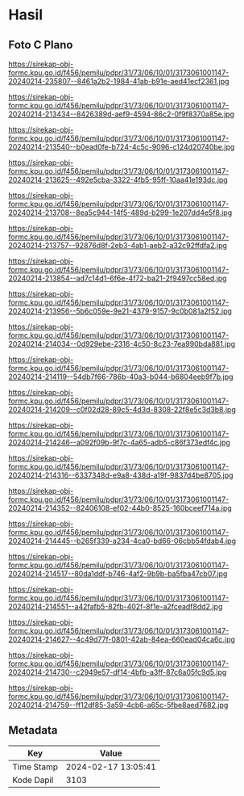 # Hasil

## Foto C Plano

https://sirekap-obj-formc.kpu.go.id/f456/pemilu/pdpr/31/73/06/10/01/3173061001147-20240214-235807--8461a2b2-1984-41ab-b91e-aed41ecf2361.jpg

https://sirekap-obj-formc.kpu.go.id/f456/pemilu/pdpr/31/73/06/10/01/3173061001147-20240214-213434--8426389d-aef9-4594-86c2-0f9f8370a85e.jpg

https://sirekap-obj-formc.kpu.go.id/f456/pemilu/pdpr/31/73/06/10/01/3173061001147-20240214-213540--b0ead0fe-b724-4c5c-9096-c124d20740be.jpg

https://sirekap-obj-formc.kpu.go.id/f456/pemilu/pdpr/31/73/06/10/01/3173061001147-20240214-213625--492e5cba-3322-4fb5-95ff-10aa41e193dc.jpg

https://sirekap-obj-formc.kpu.go.id/f456/pemilu/pdpr/31/73/06/10/01/3173061001147-20240214-213708--8ea5c944-14f5-489d-b299-1e207dd4e5f8.jpg

https://sirekap-obj-formc.kpu.go.id/f456/pemilu/pdpr/31/73/06/10/01/3173061001147-20240214-213757--92876d8f-2eb3-4ab1-aeb2-a32c92ffdfa2.jpg

https://sirekap-obj-formc.kpu.go.id/f456/pemilu/pdpr/31/73/06/10/01/3173061001147-20240214-213854--ad7c14d1-6f6e-4f72-ba21-2f9497cc58ed.jpg

https://sirekap-obj-formc.kpu.go.id/f456/pemilu/pdpr/31/73/06/10/01/3173061001147-20240214-213956--5b6c059e-9e21-4379-9157-9c0b081a2f52.jpg

https://sirekap-obj-formc.kpu.go.id/f456/pemilu/pdpr/31/73/06/10/01/3173061001147-20240214-214034--0d929ebe-2316-4c50-8c23-7ea990bda881.jpg

https://sirekap-obj-formc.kpu.go.id/f456/pemilu/pdpr/31/73/06/10/01/3173061001147-20240214-214119--54db7f66-786b-40a3-b044-b6804eeb9f7b.jpg

https://sirekap-obj-formc.kpu.go.id/f456/pemilu/pdpr/31/73/06/10/01/3173061001147-20240214-214209--c0f02d28-89c5-4d3d-8308-22f8e5c3d3b8.jpg

https://sirekap-obj-formc.kpu.go.id/f456/pemilu/pdpr/31/73/06/10/01/3173061001147-20240214-214246--a092f09b-9f7c-4a65-adb5-c86f373edf4c.jpg

https://sirekap-obj-formc.kpu.go.id/f456/pemilu/pdpr/31/73/06/10/01/3173061001147-20240214-214316--6337348d-e9a8-438d-a19f-9837d4be8705.jpg

https://sirekap-obj-formc.kpu.go.id/f456/pemilu/pdpr/31/73/06/10/01/3173061001147-20240214-214352--82406108-ef02-44b0-8525-160bceef714a.jpg

https://sirekap-obj-formc.kpu.go.id/f456/pemilu/pdpr/31/73/06/10/01/3173061001147-20240214-214445--b265f339-a234-4ca0-bd66-06cbb54fdab4.jpg

https://sirekap-obj-formc.kpu.go.id/f456/pemilu/pdpr/31/73/06/10/01/3173061001147-20240214-214517--80da1ddf-b746-4af2-9b9b-ba5fba47cb07.jpg

https://sirekap-obj-formc.kpu.go.id/f456/pemilu/pdpr/31/73/06/10/01/3173061001147-20240214-214551--a42fafb5-82fb-402f-8f1e-a2fceadf8dd2.jpg

https://sirekap-obj-formc.kpu.go.id/f456/pemilu/pdpr/31/73/06/10/01/3173061001147-20240214-214627--4c49d77f-0801-42ab-84ea-660ead04ca6c.jpg

https://sirekap-obj-formc.kpu.go.id/f456/pemilu/pdpr/31/73/06/10/01/3173061001147-20240214-214730--c2949e57-df14-4bfb-a3ff-87c6a05fc9d5.jpg

https://sirekap-obj-formc.kpu.go.id/f456/pemilu/pdpr/31/73/06/10/01/3173061001147-20240214-214759--ff12df85-3a59-4cb6-a65c-5fbe8aed7682.jpg


## Metadata

| Key        | Value               |
| ---------- | ------------------- |
| Time Stamp | 2024-02-17 13:05:41 |
| Kode Dapil | 3103                |



